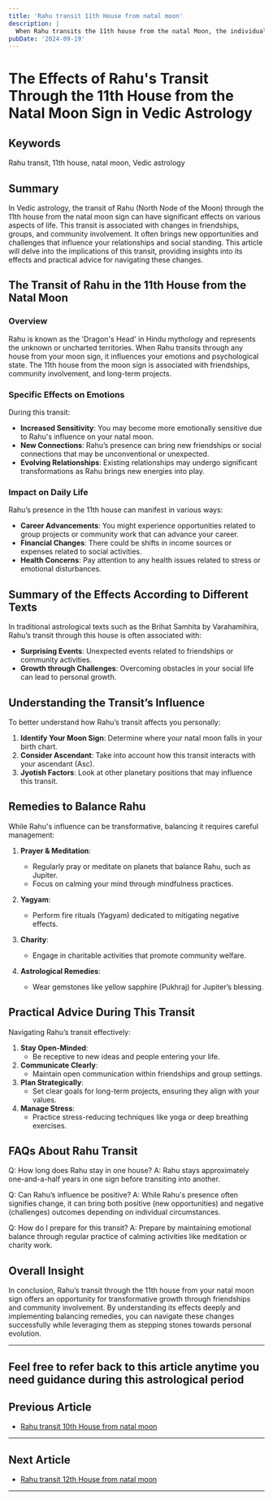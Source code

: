 ```yaml
---
title: 'Rahu transit 11th House from natal moon'
description: |
  When Rahu transits the 11th house from the natal Moon, the individual may experience financial gains, improved health, and success in social endeavors. There may also be spiritual growth and respect in society.
pubDate: '2024-09-19'
---
```


# The Effects of Rahu's Transit Through the 11th House from the Natal Moon Sign in Vedic Astrology

## Keywords
Rahu transit, 11th house, natal moon, Vedic astrology

## Summary
In Vedic astrology, the transit of Rahu (North Node of the Moon) through the 11th house from the natal moon sign can have significant effects on various aspects of life. This transit is associated with changes in friendships, groups, and community involvement. It often brings new opportunities and challenges that influence your relationships and social standing. This article will delve into the implications of this transit, providing insights into its effects and practical advice for navigating these changes.

## The Transit of Rahu in the 11th House from the Natal Moon

### Overview
Rahu is known as the 'Dragon's Head' in Hindu mythology and represents the unknown or uncharted territories. When Rahu transits through any house from your moon sign, it influences your emotions and psychological state. The 11th house from the moon sign is associated with friendships, community involvement, and long-term projects.

### Specific Effects on Emotions
During this transit:
- **Increased Sensitivity**: You may become more emotionally sensitive due to Rahu's influence on your natal moon.
- **New Connections**: Rahu’s presence can bring new friendships or social connections that may be unconventional or unexpected.
- **Evolving Relationships**: Existing relationships may undergo significant transformations as Rahu brings new energies into play.

### Impact on Daily Life
Rahu’s presence in the 11th house can manifest in various ways:
- **Career Advancements**: You might experience opportunities related to group projects or community work that can advance your career.
- **Financial Changes**: There could be shifts in income sources or expenses related to social activities.
- **Health Concerns**: Pay attention to any health issues related to stress or emotional disturbances.

## Summary of the Effects According to Different Texts

In traditional astrological texts such as the Brihat Samhita by Varahamihira, Rahu’s transit through this house is often associated with:
- **Surprising Events**: Unexpected events related to friendships or community activities.
- **Growth through Challenges**: Overcoming obstacles in your social life can lead to personal growth.

## Understanding the Transit’s Influence

To better understand how Rahu’s transit affects you personally:
1. **Identify Your Moon Sign**: Determine where your natal moon falls in your birth chart.
2. **Consider Ascendant**: Take into account how this transit interacts with your ascendant (Asc).
3. **Jyotish Factors**: Look at other planetary positions that may influence this transit.

## Remedies to Balance Rahu

While Rahu's influence can be transformative, balancing it requires careful management:

1. **Prayer & Meditation**:
   - Regularly pray or meditate on planets that balance Rahu, such as Jupiter.
   - Focus on calming your mind through mindfulness practices.

2. **Yagyam**:
   - Perform fire rituals (Yagyam) dedicated to mitigating negative effects.

3. **Charity**:
   - Engage in charitable activities that promote community welfare.

4. **Astrological Remedies**:
   - Wear gemstones like yellow sapphire (Pukhraj) for Jupiter’s blessing.

## Practical Advice During This Transit

Navigating Rahu’s transit effectively:

1. **Stay Open-Minded**:
   - Be receptive to new ideas and people entering your life.
2. **Communicate Clearly**:
   - Maintain open communication within friendships and group settings.
3. **Plan Strategically**:
   - Set clear goals for long-term projects, ensuring they align with your values.
4. **Manage Stress**:
   - Practice stress-reducing techniques like yoga or deep breathing exercises.

## FAQs About Rahu Transit

Q: How long does Rahu stay in one house?
A: Rahu stays approximately one-and-a-half years in one sign before transiting into another.

Q: Can Rahu’s influence be positive?
A: While Rahu's presence often signifies change, it can bring both positive (new opportunities) and negative (challenges) outcomes depending on individual circumstances.

Q: How do I prepare for this transit?
A: Prepare by maintaining emotional balance through regular practice of calming activities like meditation or charity work.

## Overall Insight

In conclusion, Rahu’s transit through the 11th house from your natal moon sign offers an opportunity for transformative growth through friendships and community involvement. By understanding its effects deeply and implementing balancing remedies, you can navigate these changes successfully while leveraging them as stepping stones towards personal evolution.

---

Feel free to refer back to this article anytime you need guidance during this astrological period
---

## Previous Article
- [Rahu transit 10th House from natal moon](200810_Rahu_transit_10th_House_from_natal_moon.md)

---

## Next Article
- [Rahu transit 12th House from natal moon](200812_Rahu_transit_12th_House_from_natal_moon.md)

---
